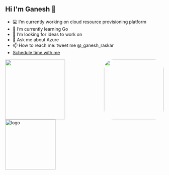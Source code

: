 ## Hi I'm Ganesh 👋

- 💻 I’m currently working on cloud resource provisioning platform
- 🌱 I’m currently learning Go
- 🔦 I’m looking for ideas to work on
- 💬 Ask me about Azure
- 📫 How to reach me: tweet me @_ganesh_raskar
- <a href="https://calendly.com/geekwhocodes/15min">Schedule time with me</a>

<img src="https://media.giphy.com/media/PiQejEf31116URju4V/giphy.gif" height="190" align="right" style="border-radius: 30px;margin-bottom: 0px;"/>

<img src="https://github-readme-stats.vercel.app/api?username=geekwhocodes&show_icons=true" height="190" align="left" tyle="border-radius: 0px;margin-bottom: 0px;"/>

<img src="https://github-profile-trophy.vercel.app/?username=geekwhocodes&theme=onedark&column=7&margin-w=5" alt="logo" height="160" align="center" style="margin: auto; margin-bottom: 20px;" />




